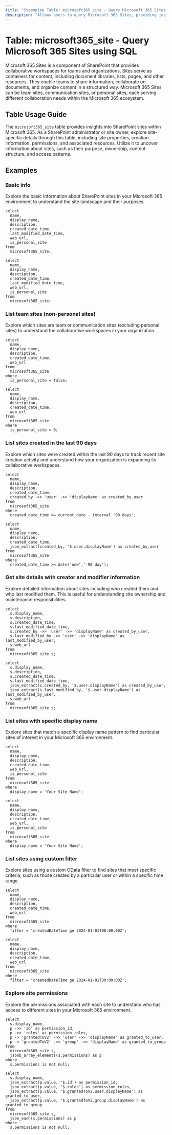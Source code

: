 ```yaml
---
title: "Steampipe Table: microsoft365_site - Query Microsoft 365 Sites using SQL"
description: "Allows users to query Microsoft 365 Sites, providing insights into SharePoint sites within Microsoft 365, including site properties, permissions, and associated resources."
---
```


# Table: microsoft365_site - Query Microsoft 365 Sites using SQL

Microsoft 365 Sites is a component of SharePoint that provides collaborative workspaces for teams and organizations. Sites serve as containers for content, including document libraries, lists, pages, and other resources. They enable teams to share information, collaborate on documents, and organize content in a structured way. Microsoft 365 Sites can be team sites, communication sites, or personal sites, each serving different collaboration needs within the Microsoft 365 ecosystem.

## Table Usage Guide

The `microsoft365_site` table provides insights into SharePoint sites within Microsoft 365. As a SharePoint administrator or site owner, explore site-specific details through this table, including site properties, creation information, permissions, and associated resources. Utilize it to uncover information about sites, such as their purpose, ownership, content structure, and access patterns.

## Examples

### Basic info
Explore the basic information about SharePoint sites in your Microsoft 365 environment to understand the site landscape and their purposes.

```sql+postgres
select
  name,
  display_name,
  description,
  created_date_time,
  last_modified_date_time,
  web_url,
  is_personal_site
from
  microsoft365_site;
```

```sql+sqlite
select
  name,
  display_name,
  description,
  created_date_time,
  last_modified_date_time,
  web_url,
  is_personal_site
from
  microsoft365_site;
```

### List team sites (non-personal sites)
Explore which sites are team or communication sites (excluding personal sites) to understand the collaborative workspaces in your organization.

```sql+postgres
select
  name,
  display_name,
  description,
  created_date_time,
  web_url
from
  microsoft365_site
where
  is_personal_site = false;
```

```sql+sqlite
select
  name,
  display_name,
  description,
  created_date_time,
  web_url
from
  microsoft365_site
where
  is_personal_site = 0;
```

### List sites created in the last 90 days
Explore which sites were created within the last 90 days to track recent site creation activity and understand how your organization is expanding its collaborative workspaces.

```sql+postgres
select
  name,
  display_name,
  description,
  created_date_time,
  created_by ->> 'user' ->> 'displayName' as created_by_user
from
  microsoft365_site
where
  created_date_time >= current_date - interval '90 days';
```

```sql+sqlite
select
  name,
  display_name,
  description,
  created_date_time,
  json_extract(created_by, '$.user.displayName') as created_by_user
from
  microsoft365_site
where
  created_date_time >= date('now','-90 day');
```

### Get site details with creator and modifier information
Explore detailed information about sites including who created them and who last modified them. This is useful for understanding site ownership and maintenance responsibilities.

```sql+postgres
select
  s.display_name,
  s.description,
  s.created_date_time,
  s.last_modified_date_time,
  s.created_by ->> 'user' ->> 'displayName' as created_by_user,
  s.last_modified_by ->> 'user' ->> 'displayName' as last_modified_by_user,
  s.web_url
from
  microsoft365_site s;
```

```sql+sqlite
select
  s.display_name,
  s.description,
  s.created_date_time,
  s.last_modified_date_time,
  json_extract(s.created_by, '$.user.displayName') as created_by_user,
  json_extract(s.last_modified_by, '$.user.displayName') as last_modified_by_user,
  s.web_url
from
  microsoft365_site s;
```

### List sites with specific display name
Explore sites that match a specific display name pattern to find particular sites of interest in your Microsoft 365 environment.

```sql+postgres
select
  name,
  display_name,
  description,
  created_date_time,
  web_url,
  is_personal_site
from
  microsoft365_site
where
  display_name = 'Your Site Name';
```

```sql+sqlite
select
  name,
  display_name,
  description,
  created_date_time,
  web_url,
  is_personal_site
from
  microsoft365_site
where
  display_name = 'Your Site Name';
```

### List sites using custom filter
Explore sites using a custom OData filter to find sites that meet specific criteria, such as those created by a particular user or within a specific time range.

```sql+postgres
select
  name,
  display_name,
  description,
  created_date_time,
  web_url
from
  microsoft365_site
where
  filter = 'createdDateTime ge 2024-01-01T00:00:00Z';
```

```sql+sqlite
select
  name,
  display_name,
  description,
  created_date_time,
  web_url
from
  microsoft365_site
where
  filter = 'createdDateTime ge 2024-01-01T00:00:00Z';
```

### Explore site permissions
Explore the permissions associated with each site to understand who has access to different sites in your Microsoft 365 environment.

```sql+postgres
select
  s.display_name,
  p ->> 'id' as permission_id,
  p ->> 'roles' as permission_roles,
  p -> 'grantedToV2' ->> 'user' ->> 'displayName' as granted_to_user,
  p -> 'grantedToV2' ->> 'group' ->> 'displayName' as granted_to_group
from
  microsoft365_site s,
  jsonb_array_elements(s.permissions) as p
where
  s.permissions is not null;
```

```sql+sqlite
select
  s.display_name,
  json_extract(p.value, '$.id') as permission_id,
  json_extract(p.value, '$.roles') as permission_roles,
  json_extract(p.value, '$.grantedToV2.user.displayName') as granted_to_user,
  json_extract(p.value, '$.grantedToV2.group.displayName') as granted_to_group
from
  microsoft365_site s,
  json_each(s.permissions) as p
where
  s.permissions is not null;
```
